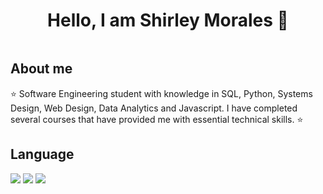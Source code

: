 <div align="center">
<h1 align="center">Hello, I am Shirley Morales 👋</h1>
</div>
<img src="">



## About me

⭐ Software Engineering student with knowledge in SQL, Python, Systems Design, Web Design, Data Analytics and Javascript. I have completed several courses that have provided me with essential technical skills. ⭐ 
  



## Language


  <img  src="https://github.com/user-attachments/assets/49b6d0fd-2ee7-4742-a039-139d34c390f6"/>
  <img  src="https://github.com/user-attachments/assets/9c480611-2eed-4c3d-abd8-af93fe13422a"/>
   <img  src="https://github.com/user-attachments/assets/7998f4b7-11ba-42b7-a6b9-e2aaaeddd6db"/>


